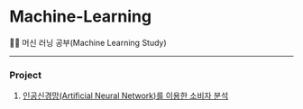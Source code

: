 # Machine-Learning
🐱‍🏍 머신 러닝 공부(Machine Learning Study)

---
### Project
1. [인공신경망(Artificial Neural Network)를 이용한 소비자 분석](https://github.com/junzer0/Machine-Learning/tree/93504c8568c0a0ec1a2531e0991780851c11a103/project_1_Auto%20Dealer)
